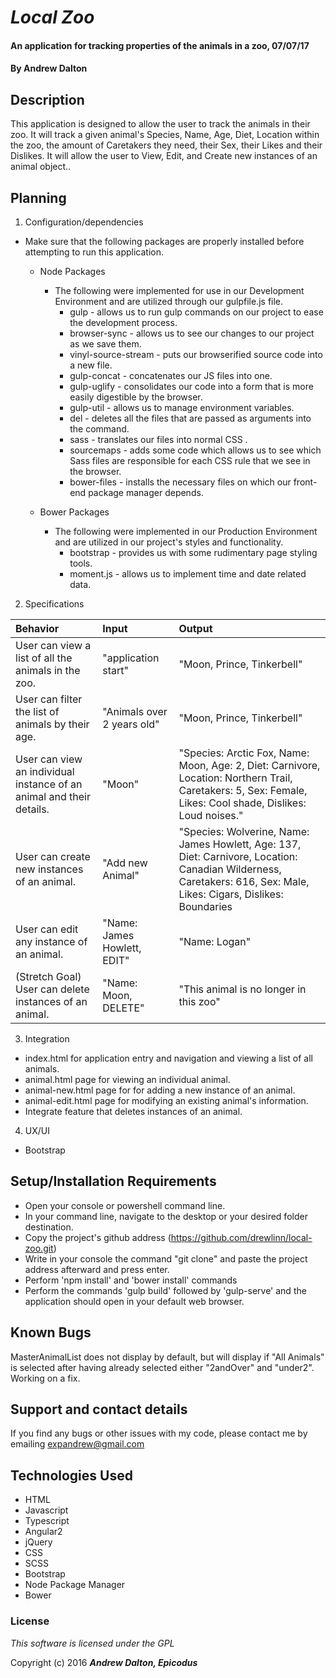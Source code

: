 # _Local Zoo_

#### An application for tracking properties of the animals in a zoo, 07/07/17

#### By **Andrew Dalton**

## Description

  This application is designed to allow the user to track the animals in their zoo. It will track a given animal's Species, Name, Age, Diet, Location within the zoo, the amount of Caretakers they need, their Sex, their Likes and their Dislikes. It will allow the user to View, Edit, and Create new instances of an animal object..

## Planning

1. Configuration/dependencies

  * Make sure that the following packages are properly installed before attempting to run this application.

    * Node Packages
      * The following were implemented for use in our Development Environment and are utilized through our gulpfile.js file.
        * gulp - allows us to run gulp commands on our project to ease the development process.
        * browser-sync - allows us to see our changes to our project as we save them.
        * vinyl-source-stream - puts our browserified source code into a new file.
        * gulp-concat - concatenates our JS files into one.
        * gulp-uglify - consolidates our code into a form that is more easily digestible by the browser.
        * gulp-util - allows us to manage environment variables.
        * del - deletes all the files that are passed as arguments into the command.
        * sass - translates our files into normal CSS .
        * sourcemaps - adds some code which allows us to see which Sass files are responsible for each CSS rule that we see in the browser.
        * bower-files - installs the necessary files on which our front-end package manager depends.

    * Bower Packages
      * The following were implemented in our Production Environment and are utilized in our project's styles and functionality.
        * bootstrap - provides us with some rudimentary page styling tools.
        * moment.js - allows us to implement time and date related data.

  2. Specifications
  
  | Behavior | Input | Output |
  | :--------| :---- | :------|
  | User can view a list of all the animals in the zoo. | "application start" | "Moon, Prince, Tinkerbell" |
  | User can filter the list of animals by their age. | "Animals over 2 years old" | "Moon, Prince, Tinkerbell" |
  | User can view an individual instance of an animal and their details. | "Moon" | "Species: Arctic Fox, Name: Moon, Age: 2, Diet: Carnivore, Location: Northern Trail, Caretakers: 5, Sex: Female, Likes: Cool shade, Dislikes: Loud noises." |
  | User can create new instances of an animal. | "Add new Animal" | "Species: Wolverine, Name: James Howlett, Age: 137, Diet: Carnivore, Location: Canadian Wilderness, Caretakers: 616, Sex: Male, Likes: Cigars, Dislikes: Boundaries |
  | User can edit any instance of an animal. | "Name: James Howlett, EDIT" | "Name: Logan" |
  | (Stretch Goal) User can delete instances of an animal. | "Name: Moon, DELETE" | "This animal is no longer in this zoo" |

3. Integration
  * index.html for application entry and navigation and viewing a list of all animals.
  * animal.html page for viewing an individual animal.
  * animal-new.html page for for adding a new instance of an animal.
  * animal-edit.html page for modifying an existing animal's information.
  * Integrate feature that deletes instances of an animal.

4. UX/UI
  * Bootstrap

## Setup/Installation Requirements

* Open your console or powershell command line.
* In your command line, navigate to the desktop or your desired folder destination.
* Copy the project's github address (https://github.com/drewlinn/local-zoo.git)
* Write in your console the command "git clone" and paste the project address afterward and press enter.
* Perform 'npm install' and 'bower install' commands
* Perform the commands 'gulp build' followed by 'gulp-serve' and the application should open in your default web browser.

## Known Bugs

MasterAnimalList does not display by default, but will display if "All Animals" is selected after having already selected either "2andOver" and "under2". Working on a fix.

## Support and contact details

If you find any bugs or other issues with my code, please contact me by emailing expandrew@gmail.com

## Technologies Used

  * HTML
  * Javascript
  * Typescript
  * Angular2
  * jQuery
  * CSS
  * SCSS
  * Bootstrap
  * Node Package Manager
  * Bower

### License

*This software is licensed under the GPL*

Copyright (c) 2016 **_Andrew Dalton, Epicodus_**
